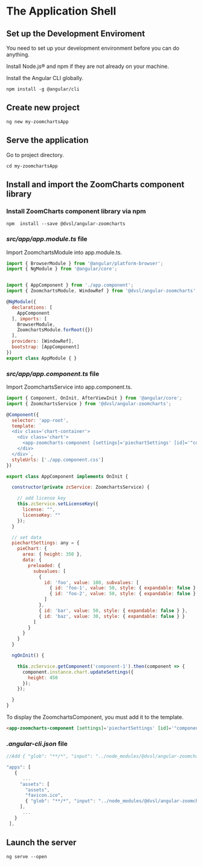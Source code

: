 # The Application Shell

## Set up the Development Enviroment

You need to set up your development environment before you can do anything.

Install Node.js® and npm if they are not already on your machine.

Install the Angular CLI globally.
```
npm install -g @angular/cli
```

## Create new project

```
ng new my-zoomchartsApp
```

## Serve the application

Go to project directory. 
```
cd my-zoomchartsApp
```

## Install and import the ZoomCharts component library

### Install ZoomCharts component library via npm

```
npm  install --save @dvsl/angular-zoomcharts
```

### _src/app/app.module.ts_ file

Import ZoomchartsModule into app.module.ts.

```javascript
import { BrowserModule } from '@angular/platform-browser';
import { NgModule } from '@angular/core';


import { AppComponent } from './app.component';
import { ZoomchartsModule, WindowRef } from '@dvsl/angular-zoomcharts';

@NgModule({
  declarations: [
    AppComponent
  ], imports: [
    BrowserModule,
    ZoomchartsModule.forRoot({})
  ],
  providers: [WindowRef],
  bootstrap: [AppComponent]
})
export class AppModule { }  
```

### _src/app/app.component.ts_ file

Import ZoomchartsService into app.component.ts.

```javascript
import { Component, OnInit, AfterViewInit } from '@angular/core';
import { ZoomchartsService } from '@dvsl/angular-zoomcharts';

@Component({
  selector: 'app-root',
  template: `
  <div class='chart-container'>
    <div class='chart'>
      <app-zoomcharts-component [settings]='piechartSettings' [id]='"component-1"'></app-zoomcharts-component>
    </div>
  </div>`,
  styleUrls: ['./app.component.css']
})

export class AppComponent implements OnInit {

  constructor(private zcService: ZoomchartsService) {

    // add license key
    this.zcService.setLicenseKey({
      license: "",
      licenseKey: ""
    });
  }

  // set data
  piechartSettings: any = {
    pieChart: {
      area: { height: 350 },
      data: {
        preloaded: {
          subvalues: [
            {
              id: 'foo', value: 100, subvalues: [
                { id: 'foo-1', value: 50, style: { expandable: false } },
                { id: 'foo-2', value: 50, style: { expandable: false } }
              ]
            },
            { id: 'bar', value: 50, style: { expandable: false } },
            { id: 'baz', value: 30, style: { expandable: false } }
          ]
        }
      }
    }
  }

  ngOnInit() {

    this.zcService.getComponent('component-1').then(component => {
      component.instance.chart.updateSettings({
        height: 450
      });
    });

  }
}
```

To display the ZoomchartsComponent, you must add it to the template.
```html
<app-zoomcharts-component [settings]='piechartSettings' [id]='"component-1"'></app-zoomcharts-component>
```

### _.angular-cli.json_ file

```javascript
//Add { "glob": "**/*", "input": "../node_modules/@dvsl/angular-zoomcharts/assets", "output": "./assets/" }

"apps": [
   {
      ...
     "assets": [
       "assets",
       "favicon.ico",
       { "glob": "**/*", "input": "../node_modules/@dvsl/angular-zoomcharts/assets", "output": "./assets/" }
     ],
      ...
   }
 ],
```

## Launch the server

```
ng serve --open
```
